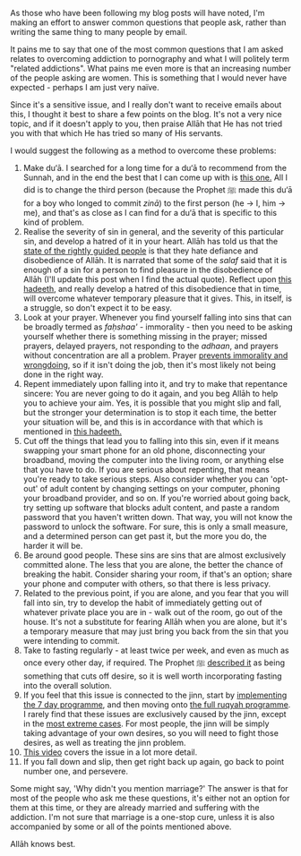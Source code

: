 [published: true]:/
[date: 2015-08-14]:/
[title: Advice On Overcoming Addiction to Pornography (and Related Addictions)]:/

As those who have been following my blog posts will have noted, I'm making an effort to answer common questions that people ask, rather than writing the same thing to many people by email.

It pains me to say that one of the most common questions that I am asked relates to overcoming addiction to pornography and what I will politely term "related addictions". What pains me even more is that an increasing number of the people asking are women. This is something that I would never have expected - perhaps I am just very naïve.

Since it's a sensitive issue, and I really don't want to receive emails about this, I thought it best to share a few points on the blog. It's not a very nice topic, and if it doesn't apply to you, then praise Allāh that He has not tried you with that which He has tried so many of His servants.

I would suggest the following as a method to overcome these problems:

1. Make du‘ā. I searched for a long time for a du‘ā to recommend from the Sunnah, and in the end the best that I can come up with is [this one.](http://duas.com/dua/542/dua-to-seek-protection-from-unlawful-desires) All I did is to change the third person (because the Prophet ﷺ made this du‘ā for a boy who longed to commit *zinā*) to the first person (he -> I, him -> me), and that's as close as I can find for a du‘ā that is specific to this kind of problem.
2. Realise the severity of sin in general, and the severity of this particular sin, and develop a hatred of it in your heart. Allāh has told us that the [state of the rightly guided people](http://quran.com/49/7) is that they hate defiance and disobedience of Allāh. It is narrated that some of the *salaf* said that it is enough of a sin for a person to find pleasure in the disobedience of Allāh (I'll update this post when I find the actual quote). Reflect upon [this hadeeth](http://sunnah.com/urn/1343850), and really develop a hatred of this disobedience that in time, will overcome whatever temporary pleasure that it gives. This, in itself, is a struggle, so don't expect it to be easy.
3. Look at your prayer. Whenever you find yourself falling into sins that can be broadly termed as *faḥshaa'* - immorality - then you need to be asking yourself whether there is something missing in the prayer; missed prayers, delayed prayers, not responding to the *adhaan*, and prayers without concentration are all a problem. Prayer [prevents immorality and wrongdoing](http://quran.com/29/45), so if it isn't doing the job, then it's most likely not being done in the right way.
3. Repent immediately upon falling into it, and try to make that repentance sincere: You are never going to do it again, and you beg Allāh to help you to achieve your aim. Yes, it is possible that you might slip and fall, but the stronger your determination is to stop it each time, the better your situation will be, and this is in accordance with that which is mentioned in [this hadeeth.](http://sunnah.com/bukhari/97/132)
4. Cut off the things that lead you to falling into this sin, even if it means swapping your smart phone for an old phone, disconnecting your broadband, moving the computer into the living room, or anything else that you have to do. If you are serious about repenting, that means you're ready to take serious steps. Also consider whether you can 'opt-out' of adult content by changing settings on your computer, phoning your broadband provider, and so on. If you're worried about going back, try setting up software that blocks adult content, and paste a random password that you haven't written down. That way, you will not know the password to unlock the software. For sure, this is only a small measure, and a determined person can get past it, but the more you do, the harder it will be.
5. Be around good people. These sins are sins that are almost exclusively committed alone. The less that you are alone, the better the chance of breaking the habit. Consider sharing your room, if that's an option; share your phone and computer with others, so that there is less privacy.
6. Related to the previous point, if you are alone, and you fear that you will fall into sin, try to develop the habit of immediately getting out of whatever private place you are in - walk out of the room, go out of the house. It's not a substitute for fearing Allāh when you are alone, but it's a temporary measure that may just bring you back from the sin that you were intending to commit.
7. Take to fasting regularly - at least twice per week, and even as much as once every other day, if required. The Prophet ﷺ [described it](http://sunnah.com/muslim/16/3) as being something that cuts off desire, so it is well worth incorporating fasting into the overall solution.
8. If you feel that this issue is connected to the jinn, start by [implementing the 7 day programme](/7dayrd), and then moving onto [the full ruqyah programme](/programme). I rarely find that these issues are exclusively caused by the jinn, except in the [most extreme cases](/posts/jinn-attacks-and-assault-at-night). For most people, the jinn will be simply taking advantage of your own desires, so you will need to fight those desires, as well as treating the jinn problem.
9. [This video](https://www.youtube.com/watch?v=25GpteVMBX0) covers the issue in a lot more detail.
10. If you fall down and slip, then get right back up again, go back to point number one, and persevere.

Some might say, 'Why didn't you mention marriage?' The answer is that for most of the people who ask me these questions, it's either not an option for them at this time, or they are already married and suffering with the addiction. I'm not sure that marriage is a one-stop cure, unless it is also accompanied by some or all of the points mentioned above. 

Allāh knows best.